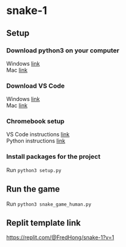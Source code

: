 # snake-1

## Setup
### Download python3 on your computer
Windows [link](https://www.python.org/ftp/python/3.11.4/python-3.11.4-amd64.exe)  
Mac [link](https://www.python.org/ftp/python/3.11.4/python-3.11.4-macos11.pkg)

### Download VS Code
Windows [link](https://code.visualstudio.com/sha/download?build=stable&os=win32-x64-user)  
Mac [link](https://code.visualstudio.com/sha/download?build=stable&os=darwin-universal)

### Chromebook setup
VS Code instructions [link](https://code.visualstudio.com/blogs/2020/12/03/chromebook-get-started)  
Python instructions [link](https://code.visualstudio.com/blogs/2020/12/03/chromebook-get-started#_code-with-python)

### Install packages for the project
Run `python3 setup.py`


## Run the game
Run `python3 snake_game_human.py`


## Replit template link
https://replit.com/@FredHong/snake-1?v=1

